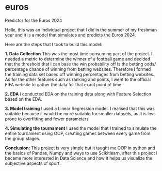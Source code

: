 # euros
Predictor for the Euros 2024

Hello, this was an individual project that I did in the summer of my freshman year and it is a model that simulates and predicts the Euros 2024.

Here are the steps that I took to build this model:

**1. Data Collection**
This was the most time consuming part of the project. I needed a metric to determine the winner of a football game and decided that the threshold that I can base the win probability off is the betting odds/ percentage chance of winning from betting websites. Therefore I formed the training data set based off winning percentages from betting websites. As for the other features such as ranking and points, I went to the official FIFA website to gather the data for that exact point of time.

**2. EDA**
I conducted EDA on the training data along with Feature Selection based on the EDA. 

**3. Model training**
I used a Linear Regression model. I realised that this was suitable because it would be more suitable for smaller datasets, as it is less prone to overfitting and fewer parameters

**4. Simulating the tournament**
I used the model that I trained to simulate the entire tournament using OOP, creating games between every game from the group stages.

**Conclusion:** This project is very simple but it taught me OOP in python and the basics of Pandas, Numpy and ways to use Scikitlearn, after this project I became more interested in Data Science and how it helps us visualize the subjective aspects of sport. 
